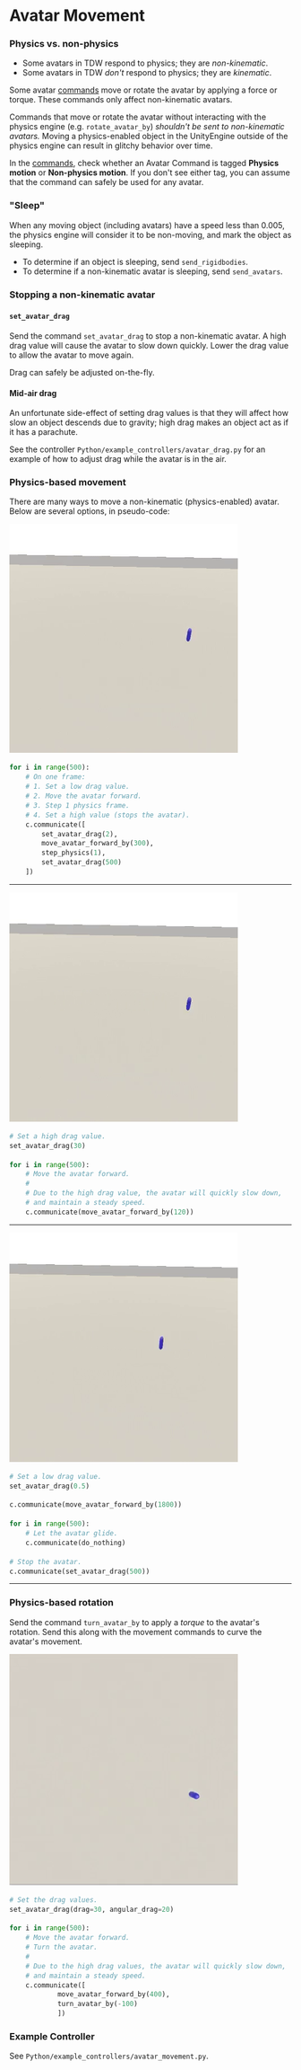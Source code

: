 # Avatar Movement

### Physics vs. non-physics

- Some avatars in TDW respond to physics; they are _non-kinematic_. 
- Some avatars in TDW _don't_ respond to physics; they are _kinematic_.

Some avatar [commands](../api/command_api.md) move or rotate the avatar by applying a force or torque. These commands only affect non-kinematic avatars.

Commands that move or rotate the avatar without interacting with the physics engine (e.g. `rotate_avatar_by`) _shouldn't be sent to non-kinematic avatars._ Moving a physics-enabled object in the UnityEngine outside of the physics engine can result in glitchy behavior over time.

In the [commands](../api/command_api.md), check whether an Avatar Command is tagged **Physics motion** or **Non-physics motion**. If you don't see either tag, you can assume that the command can safely be used for any avatar.

### "Sleep"

When any moving object (including avatars) have a speed less than 0.005, the physics engine will consider it to be non-moving, and mark the object as sleeping.

- To determine if an object is sleeping,  send `send_rigidbodies`.
- To determine if a non-kinematic avatar is sleeping, send `send_avatars`. 

### Stopping a non-kinematic avatar

#### `set_avatar_drag`

Send the command `set_avatar_drag` to stop a non-kinematic avatar.  A high drag value will cause the avatar to slow down quickly. Lower the drag value to allow the avatar to move again.

Drag can safely be adjusted on-the-fly.

#### Mid-air drag

An unfortunate side-effect of setting drag values is that they will affect how slow  an object descends due to gravity; high drag makes an object act as if it has a parachute.

See the controller `Python/example_controllers/avatar_drag.py` for an example of how to adjust drag while the avatar is in the air.

### Physics-based movement

There are many ways to move a non-kinematic (physics-enabled) avatar.  Below are several options, in pseudo-code:

![](../images/avatar_movement/step_physics.gif)

```python
for i in range(500):
	# On one frame:
	# 1. Set a low drag value.
	# 2. Move the avatar forward.
	# 3. Step 1 physics frame.
	# 4. Set a high value (stops the avatar).
	c.communicate([
		set_avatar_drag(2), 
		move_avatar_forward_by(300),
    	step_physics(1),
    	set_avatar_drag(500)
	])
```

***

![](../images/avatar_movement/high_drag.gif)

```python
# Set a high drag value.
set_avatar_drag(30)

for i in range(500):
	# Move the avatar forward.
    #
	# Due to the high drag value, the avatar will quickly slow down,
    # and maintain a steady speed.
	c.communicate(move_avatar_forward_by(120))
```

***

![](../images/avatar_movement/glide.gif)

```python
# Set a low drag value.
set_avatar_drag(0.5)

c.communicate(move_avatar_forward_by(1800))

for i in range(500):
	# Let the avatar glide.
	c.communicate(do_nothing)

# Stop the avatar.
c.communicate(set_avatar_drag(500))
```

***

### Physics-based rotation

Send the command `turn_avatar_by` to apply a _torque_ to the avatar's rotation. Send this along with the movement commands to curve the avatar's movement.

![](../images/avatar_movement/circle.gif)

```python
# Set the drag values.
set_avatar_drag(drag=30, angular_drag=20)

for i in range(500):
	# Move the avatar forward.
	# Turn the avatar.
    #
	# Due to the high drag values, the avatar will quickly slow down,
    # and maintain a steady speed.
	c.communicate([
			move_avatar_forward_by(400),
            turn_avatar_by(-100)
            ])
```

### Example Controller

See `Python/example_controllers/avatar_movement.py`.